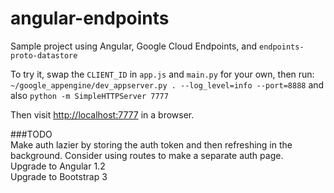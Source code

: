 angular-endpoints
=================

Sample project using Angular, Google Cloud Endpoints, and `endpoints-proto-datastore`

To try it, swap the `CLIENT_ID` in `app.js` and `main.py` for your own, then run:
```~/google_appengine/dev_appserver.py . --log_level=info --port=8888```
and also
```python -m SimpleHTTPServer 7777```

Then visit [http://localhost:7777](http://localhost:7777) in a browser.

###TODO  
Make auth lazier by storing the auth token and then refreshing in the background. Consider using routes to make a separate auth page.  
Upgrade to Angular 1.2  
Upgrade to Bootstrap 3
